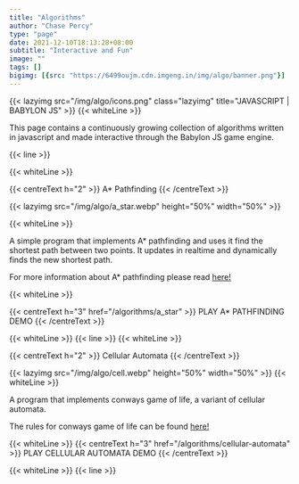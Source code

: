 ```yaml
---
title: "Algorithms"
author: "Chase Percy"
type: "page"
date: 2021-12-10T18:13:28+08:00
subtitle: "Interactive and Fun"
image: ""
tags: []
bigimg: [{src: "https://6499oujm.cdn.imgeng.in/img/algo/banner.png"}]
---
```

{{< lazyimg src="/img/algo/icons.png" class="lazyimg" title="JAVASCRIPT | BABYLON JS" >}}
{{< whiteLine >}}

This page contains a continuously growing collection of algorithms written in javascript and made interactive through
the Babylon JS game engine. 

{{< line >}}

{{< whiteLine >}}

{{< centreText h="2" >}} A* Pathfinding {{< /centreText >}}

{{< lazyimg src="/img/algo/a_star.webp" height="50%" width="50%" >}}

{{< whiteLine >}}

A simple program that implements A* pathfinding and uses it find the shortest path between two points. 
It updates in realtime and dynamically finds the new shortest path. 

For more information about A* pathfinding please read [here!](https://en.wikipedia.org/wiki/A*_search_algorithm)

{{< whiteLine >}}

{{< centreText h="3" href="/algorithms/a_star" >}} PLAY A* PATHFINDING DEMO {{< /centreText >}}

{{< whiteLine >}}
{{< line >}}
{{< whiteLine >}}


{{< centreText h="2" >}} Cellular Automata {{< /centreText >}}

{{< lazyimg src="/img/algo/cell.webp" height="50%" width="50%" >}}
{{< whiteLine >}}

A program that implements conways game of life, a variant of cellular automata. 

The rules for conways game of life can be found [here!](https://en.wikipedia.org/wiki/Conway%27s_Game_of_Life) 

{{< whiteLine >}}
{{< centreText h="3" href="/algorithms/cellular-automata" >}} PLAY CELLULAR AUTOMATA DEMO {{< /centreText >}}


{{< whiteLine >}}
{{< line >}}


